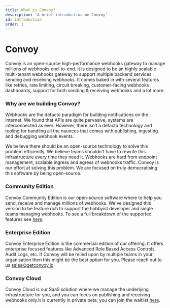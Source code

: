 ```yaml
---
title: What is Convoy?
description: 'A brief introduction on Convoy'
id: introduction
order: 1
---
```


# Convoy

Convoy is an open-source high-performance webhooks gateway to manage millions of webhooks end-to-end. It is designed to be an highly scalable multi-tenant webhooks gateway to support multiple backend services sending and receiving webhooks. It comes baked in with several features like retries, rate limiting, circuit breaking, customer-facing webhooks dashboards, support for both sending & receiving webhooks and a lot more.

### Why are we building Convoy?

Webhooks are the defacto paradigm for building notifications on the internet. We found that APIs are quite pervasive, systems are interconnected as ever. However, there isn’t a defacto technology and tooling for handling all the naunces that comes with publishing, ingesting and debugging webhook events.

We believe there should be an open-source technology to solve this problem efficiently. We believe teams shouldn't have to rewrite this infrastructure every time they need it. Webhooks are hard from endpoint management, scalable ingress and egress of webhooks traffic. Convoy is our effort at solving this problem. We are focused on truly democratising this software by being open-source.

### Community Edition

Convoy Community Edition is our open-source software where to help you send, receive and manage millions of webhooks. We've designed this version to be feature rich to support the hobbyist developer and single teams managing webhooks. To see a full breakdown of the supported features see [here](https://getconvoy.io/pricing).

### Enterprise Edition

Convoy Enterprise Edition is the commercial edition of our offering. It offers enterprise focused features like Advanced Role Based Access Controls, Audit Logs, etc. If Convoy will be relied upon by multiple teams in your organisation then this might be the best option for you. Please reach out to us sales@getconvoy.io

### Convoy Cloud

Convoy Cloud is our SaaS solution where we manage the underlying infrastructure for you, and you can focus on publishing and receiving webhooks only.It is currently in private beta, you can join the waitlist [here](https://getconvoy.io/cloud).
